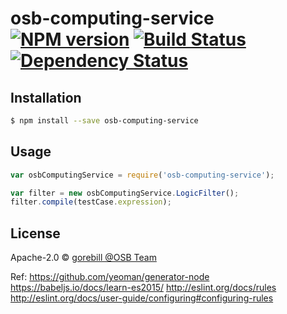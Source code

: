 # osb-computing-service [![NPM version][npm-image]][npm-url] [![Build Status][travis-image]][travis-url] [![Dependency Status][daviddm-image]][daviddm-url]
> 

## Installation

```sh
$ npm install --save osb-computing-service
```

## Usage

```js
var osbComputingService = require('osb-computing-service');

var filter = new osbComputingService.LogicFilter();
filter.compile(testCase.expression);
```
## License

Apache-2.0 © [gorebill @OSB Team]()


[npm-image]: https://badge.fury.io/js/osb-computing-service.svg
[npm-url]: https://npmjs.org/package/osb-computing-service
[travis-image]: https://travis-ci.org/gorebill@163.com/osb-computing-service.svg?branch=master
[travis-url]: https://travis-ci.org/gorebill@163.com/osb-computing-service
[daviddm-image]: https://david-dm.org/gorebill@163.com/osb-computing-service.svg?theme=shields.io
[daviddm-url]: https://david-dm.org/gorebill@163.com/osb-computing-service





Ref: 
https://github.com/yeoman/generator-node
https://babeljs.io/docs/learn-es2015/
http://eslint.org/docs/rules
http://eslint.org/docs/user-guide/configuring#configuring-rules










